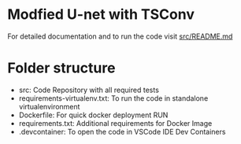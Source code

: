 # Modfied U-net with TSConv

For detailed documentation and to run the code visit [src/README.md](./src/README.md)

# Folder structure
- src: Code Repository with all required tests
- requirements-virtualenv.txt: To run the code in standalone virtualenvironment
- Dockerfile: For quick docker deployment RUN
- requirements.txt: Additional requirements for Docker Image
- .devcontainer: To open the code in VSCode IDE Dev Containers